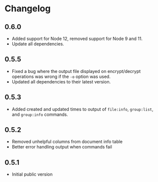 # Changelog

## 0.6.0

+ Added support for Node 12, removed support for Node 9 and 11.
+ Update all dependencies.

## 0.5.5

+ Fixed a bug where the output file displayed on encrypt/decrypt operations was wrong if the `-o` option was used.
+ Updated all dependencies to their latest version.

## 0.5.3

+ Added created and updated times to output of `file:info`, `group:list`, and `group:info` commands.

## 0.5.2

+ Removed unhelpful columns from document info table
+ Better error handling output when commands fail

## 0.5.1

+ Initial public version